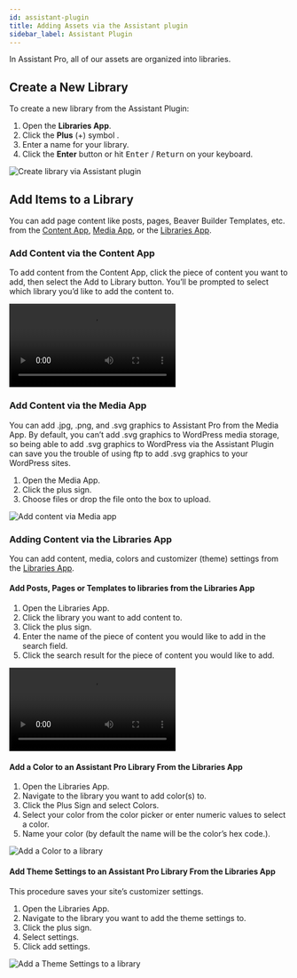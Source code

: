 ```yaml
---
id: assistant-plugin
title: Adding Assets via the Assistant plugin
sidebar_label: Assistant Plugin
---
```


In Assistant Pro, all of our assets are organized into libraries.

## ​Create a New Library

To create a new library from the Assistant Plugin:

1. Open the **Libraries App**.
2. Click the **Plus** (+) symbol .
3. Enter a name for your library.
4. Click the **Enter** button or hit <kbd>Enter</kbd> / <kbd>Return</kbd> on your keyboard.

![Create library via Assistant plugin](/img/assistant/cloud--libraries--assistant-plugin--1.jpg)

## Add Items to a Library

You can add page content like posts, pages, Beaver Builder Templates, etc. from the [Content App](../../../plugin/apps/content.md), [Media App](../../../plugin/apps/media.md), or the [Libraries App](../../../plugin/apps/libraries.md).

### Add Content via the Content App

To add content from the Content App, click the piece of content you want to add, then select the Add to Library button.  You’ll be prompted to select which library you’d like to add the content to.

<video autoPlay loop>
<source src="/video/assistant/libraries--add-assets-content-app.mp4" type="video/mp4" />
<source src="/video/assistant/libraries--add-assets-content-app.webm" type="video/webm" />
</video>

### Add Content via the Media App

You can add .jpg, .png, and .svg graphics to Assistant Pro from the Media App. By default, you can’t add .svg graphics to WordPress media storage, so being able to add .svg graphics to WordPress via the Assistant Plugin can save you the trouble of using ftp to add .svg graphics to your WordPress sites.

1. Open the Media App.
2. Click the plus sign.
3. Choose files or drop the file onto the box to upload.

![Add content via Media app](/img/assistant/cloud--libraries--assistant-plugin--2.jpg)

### Adding Content via the Libraries App

You can add content, media, colors and customizer (theme) settings from the [Libraries App](../../../plugin/apps/libraries.md).

#### Add Posts, Pages or Templates to libraries from the Libraries App

1. Open the Libraries App.
2. Click the library you want to add content to.
3. Click the plus sign.
4. Enter the name of the piece of content you would like to add in the search field.
5. Click the search result for the piece of content you would like to add.

<video controls>
<source src="/video/assistant/libraries--add-assets--add-posts.mp4" type="video/mp4" />
<source src="/video/assistant/libraries--add-assets--add-posts.webm" type="video/webm" />
</video>

#### Add a Color to an Assistant Pro Library From the Libraries App

1. Open the Libraries App.
2. Navigate to the library you want to add color(s) to.
3. Click the Plus Sign and select Colors.
4. Select your color from the color picker or enter numeric values to select a color.
5. Name your color (by default the name will be the color’s hex code.).

![Add a Color to a library](/img/assistant/cloud--libraries--assistant-plugin--3.jpg)

#### Add Theme Settings to an Assistant Pro Library From the Libraries App

This procedure saves your site’s customizer settings.

1. Open the Libraries App.
2. Navigate to the library you want to add the theme settings to.
3. Click the plus sign.
4. Select settings.
5. Click add settings.

![Add a Theme Settings to a library](/img/assistant/cloud--libraries--assistant-plugin--4.jpg)
